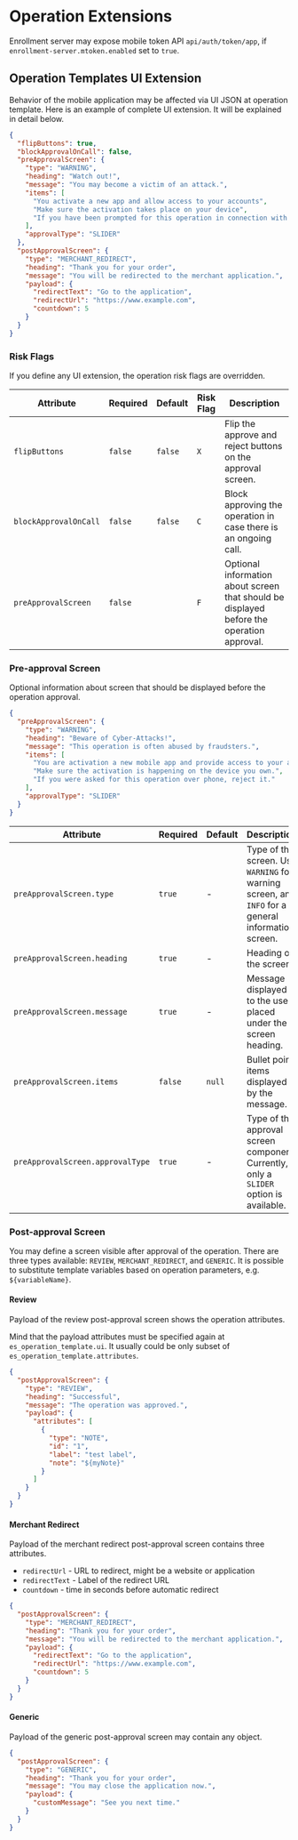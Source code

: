 # Operation Extensions

Enrollment server may expose mobile token API `api/auth/token/app`, if `enrollment-server.mtoken.enabled` set to `true`.

## Operation Templates UI Extension

Behavior of the mobile application may be affected via UI JSON at operation template.
Here is an example of complete UI extension.
It will be explained in detail below.

```json
{
  "flipButtons": true,
  "blockApprovalOnCall": false,
  "preApprovalScreen": {
    "type": "WARNING",
    "heading": "Watch out!",
    "message": "You may become a victim of an attack.",
    "items": [
      "You activate a new app and allow access to your accounts",
      "Make sure the activation takes place on your device",
      "If you have been prompted for this operation in connection with a payment, decline it"
    ],
    "approvalType": "SLIDER"
  },
  "postApprovalScreen": {
    "type": "MERCHANT_REDIRECT",
    "heading": "Thank you for your order",
    "message": "You will be redirected to the merchant application.",
    "payload": {
      "redirectText": "Go to the application",
      "redirectUrl": "https://www.example.com",
      "countdown": 5
    }
  }
}
```

### Risk Flags

If you define any UI extension, the operation risk flags are overridden. 

| Attribute             | Required | Default | Risk Flag | Description                                                                               |
|-----------------------|----------|---------|-----------|-------------------------------------------------------------------------------------------|
| `flipButtons`         | `false`  | `false` | `X`       | Flip the approve and reject buttons on the approval screen.                               |
| `blockApprovalOnCall` | `false`  | `false` | `C`       | Block approving the operation in case there is an ongoing call.                           |
| `preApprovalScreen`   | `false`  |         | `F`       | Optional information about screen that should be displayed before the operation approval. |

### Pre-approval Screen

Optional information about screen that should be displayed before the operation approval.

```json
{
  "preApprovalScreen": {
    "type": "WARNING",
    "heading": "Beware of Cyber-Attacks!",
    "message": "This operation is often abused by fraudsters.",
    "items": [
      "You are activation a new mobile app and provide access to your account.",
      "Make sure the activation is happening on the device you own.",
      "If you were asked for this operation over phone, reject it."
    ],
    "approvalType": "SLIDER"
  }
}
```

| Attribute                        | Required | Default | Description                                                                                        |
|----------------------------------|----------|---------|----------------------------------------------------------------------------------------------------|
| `preApprovalScreen.type`         | `true`   | -       | Type of the screen. Use `WARNING` for warning screen, and `INFO` for a general information screen. |
| `preApprovalScreen.heading`      | `true`   | -       | Heading of the screen.                                                                             |
| `preApprovalScreen.message`      | `true`   | -       | Message displayed to the user, placed under the screen heading.                                    |
| `preApprovalScreen.items`        | `false`  | `null`  | Bullet point items displayed by the message.                                                       |
| `preApprovalScreen.approvalType` | `true`   | -       | Type of the approval screen component. Currently, only a `SLIDER` option is available.             |

### Post-approval Screen

You may define a screen visible after approval of the operation.
There are three types available: `REVIEW`, `MERCHANT_REDIRECT`, and `GENERIC`.
It is possible to substitute template variables based on operation parameters, e.g. `${variableName}`.

#### Review

Payload of the review post-approval screen shows the operation attributes.

Mind that the payload attributes must be specified again at `es_operation_template.ui`.
It usually could be only subset of `es_operation_template.attributes`.

```json
{
  "postApprovalScreen": {
    "type": "REVIEW",
    "heading": "Successful",
    "message": "The operation was approved.",
    "payload": {
      "attributes": [
        {
          "type": "NOTE",
          "id": "1",
          "label": "test label",
          "note": "${myNote}"
        }
      ]
    }
  }
}
```

#### Merchant Redirect

Payload of the merchant redirect post-approval screen contains three attributes.

- `redirectUrl` - URL to redirect, might be a website or application
- `redirectText` - Label of the redirect URL
- `countdown` - time in seconds before automatic redirect

```json
{
  "postApprovalScreen": {
    "type": "MERCHANT_REDIRECT",
    "heading": "Thank you for your order",
    "message": "You will be redirected to the merchant application.",
    "payload": {
      "redirectText": "Go to the application",
      "redirectUrl": "https://www.example.com",
      "countdown": 5
    }
  }
}
```

#### Generic

Payload of the generic post-approval screen may contain any object.

```json
{
  "postApprovalScreen": {
    "type": "GENERIC",
    "heading": "Thank you for your order",
    "message": "You may close the application now.",
    "payload": {
      "customMessage": "See you next time."
    }
  }
}
```
